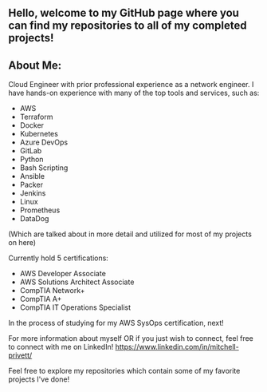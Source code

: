## Hello, welcome to my GitHub page where you can find my repositories to all of my completed projects!

## About Me:
Cloud Engineer with prior professional experience as a network engineer. 
I have hands-on experience with many of the top tools and services, such as:
- AWS 
- Terraform
- Docker 
- Kubernetes
- Azure DevOps
- GitLab
- Python
- Bash Scripting
- Ansible
- Packer
- Jenkins
- Linux
- Prometheus
- DataDog

(Which are talked about in more detail and utilized for most of my projects on here)

Currently hold 5 certifications: 
- AWS Developer Associate
- AWS Solutions Architect Associate
- CompTIA Network+
- CompTIA A+
- CompTIA IT Operations Specialist

In the process of studying for my AWS SysOps certification, next!

For more information about myself OR if you just wish to connect, feel free to connect with me on LinkedIn!
https://www.linkedin.com/in/mitchell-privett/

Feel free to explore my repositories which contain some of my favorite projects I've done!
